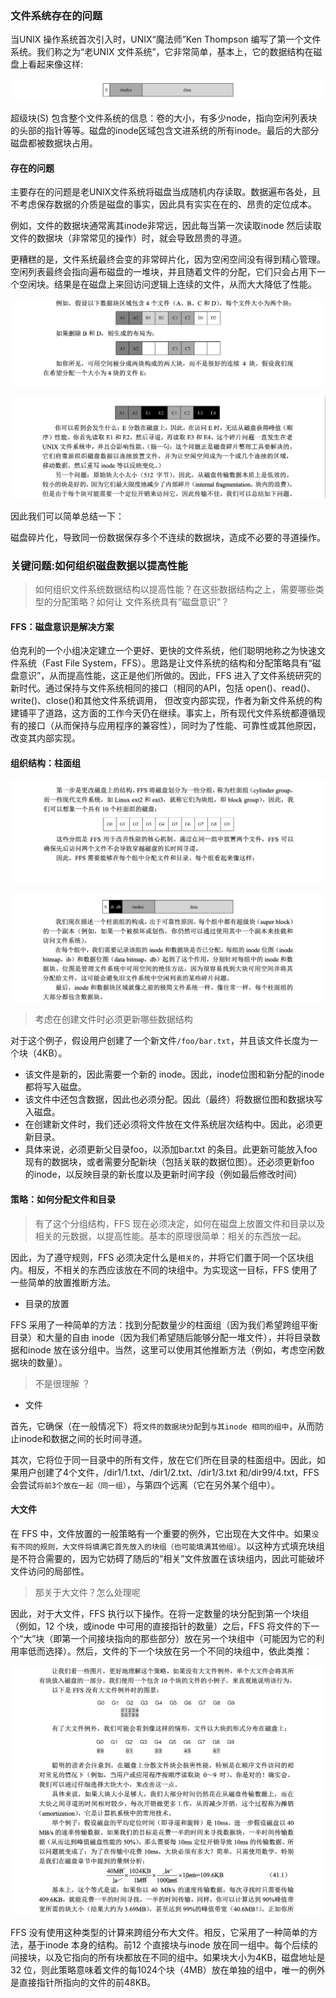 ### 文件系统存在的问题

当UNIX 操作系统首次引入时，UNIX“魔法师”Ken Thompson 编写了第一个文件系统。我们称之为“老UNIX 文件系统”，它非常简单，基本上，它的数据结构在磁盘上看起来像这样:

![文件系统结构](./image/%E6%96%87%E4%BB%B6%E7%B3%BB%E7%BB%9F%E7%BB%93%E6%9E%84.png)

超级块(S) 包含整个文件系统的信息：卷的大小，有多少node，指向空闲列表块的头部的指针等等。磁盘的inode区域包含文进系统的所有inode。最后的大部分磁盘都被数据块占用。

#### 存在的问题

主要存在的问题是老UNIX文件系统将磁盘当成随机内存读取。数据遍布各处，且不考虑保存数据的介质是磁盘的事实，因此具有实实在在的、昂贵的定位成本。

例如，文件的数据块通常离其inode非常远，因此每当第一次读取inode 然后读取文件的数据块（非常常见的操作）时，就会导致昂贵的寻道。

更糟糕的是，文件系统最终会变的非常碎片化，因为空闲空间没有得到精心管理。空闲列表最终会指向遍布磁盘的一堆块，并且随着文件的分配，它们只会占用下一个空闲块。结果是在磁盘上来回访问逻辑上连续的文件，从而大大降低了性能。

![文件系统结构](./image/%E6%96%87%E4%BB%B6%E7%B3%BB%E7%BB%9F%E7%A2%8E%E7%89%87%E5%8C%96.png)


![文件系统结构](./image/文件系统碎片化1.png)

因此我们可以简单总结一下：

磁盘碎片化，导致同一份数据保存多个不连续的数据块，造成不必要的寻道操作。

### 关键问题:如何组织磁盘数据以提高性能 

> 如何组织文件系统数据结构以提高性能？在这些数据结构之上，需要哪些类型的分配策略？如何让
文件系统具有“磁盘意识”？

#### FFS：磁盘意识是解决方案

伯克利的一个小组决定建立一个更好、更快的文件系统，他们聪明地称之为快速文件系统（Fast File System，FFS）。思路是让文件系统的结构和分配策略具有“磁盘意识”，从而提高性能，这正是他们所做的。因此，FFS 进入了文件系统研究的新时代。通过保持与文件系统相同的接口（相同的API，包括 open()、read()、write()、close()和其他文件系统调用，
但改变内部实现，作者为新文件系统的构建铺平了道路，这方面的工作今天仍在继续。事实上，所有现代文件系统都遵循现有的接口（从而保持与应用程序的兼容性），同时为了性能、可靠性或其他原因，改变其内部实现。

#### 组织结构：柱面组


![文件系统结构](./image/%E6%96%87%E4%BB%B6%E7%B3%BB%E7%BB%9F%E7%BB%93%E6%9E%84%E4%BC%98%E5%8C%96.png)


![文件系统结构](./image/%E6%96%87%E4%BB%B6%E7%B3%BB%E7%BB%9F%E7%BB%93%E6%9E%84%E4%BC%98%E5%8C%961.png)


> 考虑在创建文件时必须更新哪些数据结构

对于这个例子，假设用户创建了一个新文件`/foo/bar.txt`，并且该文件长度为一个块（4KB）。

- 该文件是新的，因此需要一个新的 inode。因此，inode位图和新分配的inode都将写入磁盘。
- 该文件中还包含数据，因此也必须分配。因此（最终）将数据位图和数据块写入磁盘。
- 在创建新文件时，我们还必须将文件放在文件系统层次结构中。因此，必须更新目录。
- 具体来说，必须更新父目录foo，以添加bar.txt 的条目。此更新可能放入foo 现有的数据块，或者需要分配新块（包括关联的数据位图）。还必须更新foo 的inode，以反映目录的新长度以及更新时间字段（例如最后修改时间）

#### 策略：如何分配文件和目录 

> 有了这个分组结构，FFS 现在必须决定，如何在磁盘上放置文件和目录以及相关的元数据，以提高性能。基本的原理很简单：相关的东西放一起。

因此，为了遵守规则，FFS 必须决定什么是`相关的`，并将它们置于同一个区块组内。相反，不相关的东西应该放在不同的块组中。为实现这一目标，FFS 使用了一些简单的放置推断方法。

- 目录的放置

FFS 采用了一种简单的方法：找到分配数量少的柱面组（因为我们希望跨组平衡目录）和大量的自由 inode（因为我们希望随后能够分配一堆文件），并将目录数据和inode 放在该分组中。当然，这里可以使用其他推断方法（例如，考虑空闲数据块的数量）。

> 不是很理解 ？

- 文件

首先，它确保（在一般情况下）将`文件的数据块分配`到`与其inode 相同的组中`，从而防止inode和数据之间的长时间寻道。

其次，它将位于同一目录中的所有文件，放在它们所在目录的柱面组中。因此，如果用户创建了4个文件，/dir1/1.txt、/dir1/2.txt、/dir1/3.txt 和/dir99/4.txt，FFS 会尝试`将前3个放在一起（同一组）`，与第四个远离（它在另外某个组中）。

#### 大文件

在 FFS 中，文件放置的一般策略有一个重要的例外，它出现在大文件中。如果`没有不同的规则，大文件将填满它首先放入的块组（也可能填满其他组）`。以这种方式填充块组是不符合需要的，因为它妨碍了随后的“相关”文件放置在该块组内，因此可能破坏文件访问的局部性。

> 那关于大文件？怎么处理呢

因此，对于大文件，FFS 执行以下操作。在将一定数量的块分配到第一个块组（例如，12 个块，或inode 中可用的直接指针的数量）之后，FFS 将文件的下一个“大”块（即第一个间接块指向的那些部分）放在另一个块组中（可能因为它的利用率低而选择）。然后，文件的下一个块放在另一个不同的块组中，依此类推：

![文件系统结构](./image/文件系统结构优化2.png)

FFS 没有使用这种类型的计算来跨组分布大文件。相反，它采用了一种简单的方法，基于inode 本身的结构。前12 个直接块与inode 放在同一组中。每个后续的间接块，以及它指向的所有块都放在不同的组中。如果块大小为4KB，磁盘地址是32 位，则此策略意味着文件的每1024个块（4MB）放在单独的组中，唯一的例外是直接指针所指向的文件的前48KB。





